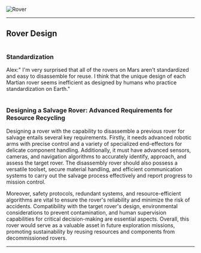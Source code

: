 
![Rover](https://github.com/sourceduty/Mars/assets/123030236/73e8920f-4c76-4285-bcef-9b752b44f859)

***

## Rover Design

#
### Standardization

Alex:" I'm very surprised that all of the rovers on Mars aren't standardized and easy to disassemble for reuse. I think that the unique design of each Martian rover seems inefficient as designed by humans who practice standardization on Earth."

#
### Designing a Salvage Rover: Advanced Requirements for Resource Recycling

Designing a rover with the capability to disassemble a previous rover for salvage entails several key requirements. Firstly, it needs advanced robotic arms with precise control and a variety of specialized end-effectors for delicate component handling. Additionally, it must have advanced sensors, cameras, and navigation algorithms to accurately identify, approach, and assess the target rover. The disassembly rover should also possess a versatile toolset, secure material handling, and efficient communication systems to carry out the salvage process effectively and report progress to mission control.

Moreover, safety protocols, redundant systems, and resource-efficient algorithms are vital to ensure the rover's reliability and minimize the risk of accidents. Compatibility with the target rover's design, environmental considerations to prevent contamination, and human supervision capabilities for critical decision-making are essential aspects. Overall, this rover would serve as a valuable asset in future exploration missions, promoting sustainability by reusing resources and components from decommissioned rovers.

***

